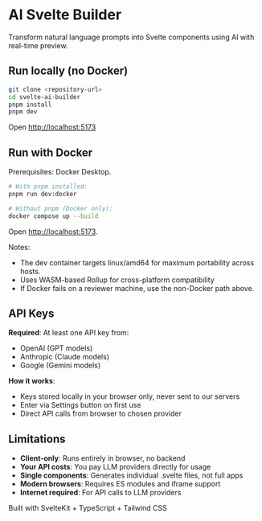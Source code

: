 # AI Svelte Builder

Transform natural language prompts into Svelte components using AI with real-time preview.

## Run locally (no Docker)

```bash
git clone <repository-url>
cd svelte-ai-builder
pnpm install
pnpm dev
```

Open <http://localhost:5173>

## Run with Docker

Prerequisites: Docker Desktop.

```bash
# With pnpm installed:
pnpm run dev:docker

# Without pnpm (Docker only):
docker compose up --build
```

Open <http://localhost:5173>.

Notes:

- The dev container targets linux/amd64 for maximum portability across hosts.
- Uses WASM-based Rollup for cross-platform compatibility
- If Docker fails on a reviewer machine, use the non-Docker path above.

## API Keys

**Required**: At least one API key from:

- OpenAI (GPT models)
- Anthropic (Claude models)
- Google (Gemini models)

**How it works**:

- Keys stored locally in your browser only, never sent to our servers
- Enter via Settings button on first use
- Direct API calls from browser to chosen provider

## Limitations

- **Client-only**: Runs entirely in browser, no backend
- **Your API costs**: You pay LLM providers directly for usage
- **Single components**: Generates individual .svelte files, not full apps
- **Modern browsers**: Requires ES modules and iframe support
- **Internet required**: For API calls to LLM providers

Built with SvelteKit + TypeScript + Tailwind CSS

